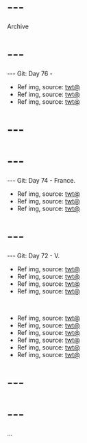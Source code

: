# ---
Archive
# ---

--- Git: Day 76 - 

- Ref img, source: [twt@](https://www.youtube.com/shorts/vFsaruNtk3A)
- Ref img, source: [twt@](https://x.com/DrLoupis/status/1817469667625054244)
- Ref img, source: [twt@](https://x.com/Amouranth/status/1817463700292342110)

# ---
# ---

--- Git: Day 74 - France.

- Ref img, source: [twt@](https://www.youtube.com/watch?v=5sT20edl02I)
- Ref img, source: [twt@](https://www.youtube.com/watch?v=eLo1pQ45XYs)
- Ref img, source: [twt@](https://x.com/SayaScarlet01/status/1817102182963118084)

# ---

--- Git: Day 72 - V.

- Ref img, source: [twt@](https://x.com/Iwtiwdsoon/status/1816473919760593093)
- Ref img, source: [twt@](https://x.com/astasiadream/status/1816545429192052930)
- Ref img, source: [twt@](https://x.com/RestrictedVids/status/1816462859615809681)
- Ref img, source: [twt@](https://x.com/rogerlmaoo/status/1816633759338496296)

<br/>

- Ref img, source: [twt@](https://x.com/papa_chann/status/1816742873234309255)
- Ref img, source: [twt@](https://x.com/168views/status/1816291611761844350)
- Ref img, source: [twt@](https://x.com/FAFO_TV/status/1816529413556600924)
- Ref img, source: [twt@](https://x.com/CatWorkers/status/1816217532459614576)
- Ref img, source: [twt@](https://x.com/DramaAlert/status/1816293811808579686)
- Ref img, source: [twt@](https://x.com/Yoda4ever/status/1816528899695890832)

# ---
# ---

...
